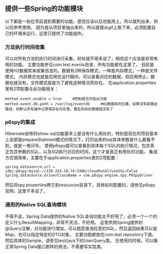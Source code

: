 ## 提供一些Spring的功能模块
以下都是一些在项目遇到需要的功能，感觉应该以后也能用上，所以就列出来，供以后参考使用。
因为是从项目里抽出来的，所以直接从git上取下来，必须配置自己的环境来运行，这里只提供了功能组件。

### 方法执行时间收集
可以对所有方法的执行时间进行采集，好处就不用多说了，相信这个应该是非常有用的功能。
主要功能参见com.test.events目录，所有功能都在这里了。
目前是使用H2数据库来收集信息的，数据有2种保存模式，一种是内存模式，一种是文件模式。
内存模式也就是应用在运行期间，可以查看对应的数据，但应用停止，数据也就没有。文件模式就是为了避免这种情况而存在。
在application.properties里有2项配置与此功能相关：
```
method.event.enable = true     #控制是否开启此功能
method.event.db.path = /var/log/eventdb     #H2数据库的位置，如果没有配置此路径，则默认所有操作记录保存在内存里，重启系统后数据就没有了
``` 

### p6spy的集成
Hibernate自带的show-sql功能基本上是没有什么用处的，特别是现在的项目基本上全部是prepareStatment模式的情况下，打印出来的sql具体参数是什么都看不到，就是一堆问号。
使用p6spy就可以查看到具体每个SQL的执行情况，包含真正包含参数的SQL，以及SQl执行对应的时间，这个才是真正有用处的功能。
集成方式很简单，主要在于application.properties里的2项配置：
```
spring.datasource.url = jdbc:p6spy:mysql://139.224.18.74:3306/cloudhotel?useSSL=false
spring.datasource.driverClassName = com.p6spy.engine.spy.P6SpyDriver
```
然后将spy.properties拷贝到resources目录下，具体如何配置的，请参见p6spy官网，这里不多说了。

### 通用的Native SQL查询模块
不得不说，Spring Data提供的Native SQL查询功能太不好用了，必须一个一个的定义什么ResultMapping，非常不灵活，不好用。
这里供用Spring提供的@Query注解，对功能进行增加，可以随意查询任意的SQL，然后返回结果可以是Map，也可以指定特定的DTO对象。
主要功能都放在com.test.repository下面。然后具体的Sample，请参见test/java下的UserQuery类。
在使用的时候，可以像正常Spring Data接口那样的用法，不需要写实现类。
